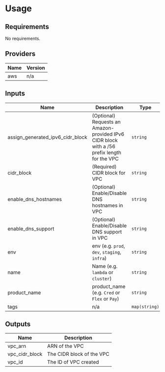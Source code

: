 # Usage
<!--- BEGIN_TF_DOCS --->

## Requirements

No requirements.

## Providers

| Name | Version |
|------|---------|
| aws | n/a |

## Inputs

| Name | Description | Type | Default | Required |
|------|-------------|------|---------|:--------:|
| assign\_generated\_ipv6\_cidr\_block | (Optional) Requests an Amazon-provided IPv6 CIDR block with a /56 prefix length for the VPC | `string` | `false` | no |
| cidr\_block | (Required) CIDR block for VPC | `string` | n/a | yes |
| enable\_dns\_hostnames | (Optional) Enable/Disable DNS hostnames in VPC | `string` | `true` | no |
| enable\_dns\_support | (Optional) Enable/Disable DNS support in VPC | `string` | `true` | no |
| env | env (e.g. `prod`, `dev`, `staging`, `infra`) | `string` | n/a | yes |
| name | Name  (e.g. `lambda` or `cluster`) | `string` | n/a | yes |
| product\_name | product\_name (e.g. `Cred` or `Flex` or `Pay`) | `string` | n/a | yes |
| tags | n/a | `map(string)` | `{}` | no |

## Outputs

| Name | Description |
|------|-------------|
| vpc\_arn | ARN of the VPC |
| vpc\_cidr\_block | The CIDR block of the VPC |
| vpc\_id | The ID of VPC created |

<!--- END_TF_DOCS --->
